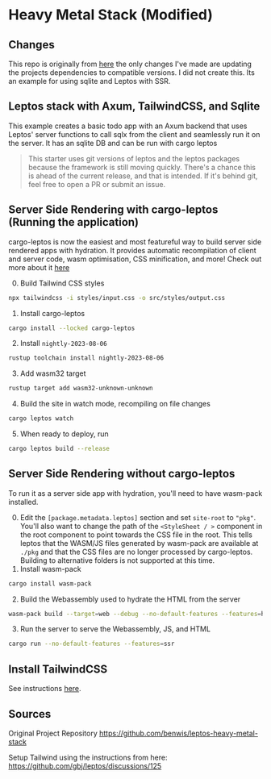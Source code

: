 # Heavy Metal Stack (Modified)

## Changes

This repo is originally from [here](https://github.com/benwis/leptos-heavy-metal-stack) the only changes I've made are updating the projects dependencies to compatible versions. I did not create this. Its an example for using sqlite and Leptos with SSR.

## Leptos stack with Axum, TailwindCSS, and Sqlite

This example creates a basic todo app with an Axum backend that uses Leptos' server functions to call sqlx from the client and seamlessly run it on the server. It has an sqlite DB and can
be run with cargo leptos

> This starter uses git versions of leptos and the leptos packages because the framework is still moving quickly. There's a chance this is ahead of the current release, and that is intended. If it's behind git, feel free to open a PR or submit an issue.

## Server Side Rendering with cargo-leptos (Running the application)

cargo-leptos is now the easiest and most featureful way to build server side rendered apps with hydration. It provides automatic recompilation of client and server code, wasm optimisation, CSS minification, and more! Check out more about it [here](https://github.com/akesson/cargo-leptos)

0. Build Tailwind CSS styles

```bash
npx tailwindcss -i styles/input.css -o src/styles/output.css
```

1. Install cargo-leptos

```bash
cargo install --locked cargo-leptos
```

2. Install `nightly-2023-08-06`

```bash
rustup toolchain install nightly-2023-08-06
```

3. Add wasm32 target

```bash
rustup target add wasm32-unknown-unknown
```

4. Build the site in watch mode, recompiling on file changes

```bash
cargo leptos watch
```

5. When ready to deploy, run

```bash
cargo leptos build --release
```

## Server Side Rendering without cargo-leptos

To run it as a server side app with hydration, you'll need to have wasm-pack installed.

0. Edit the `[package.metadata.leptos]` section and set `site-root` to `"pkg"`. You'll also want to change the path of the `<StyleSheet / >` component in the root component to point towards the CSS file in the root. This tells leptos that the WASM/JS files generated by wasm-pack are available at `./pkg` and that the CSS files are no longer processed by cargo-leptos. Building to alternative folders is not supported at this time.
1. Install wasm-pack

```bash
cargo install wasm-pack
```

2. Build the Webassembly used to hydrate the HTML from the server

```bash
wasm-pack build --target=web --debug --no-default-features --features=hydrate
```

3. Run the server to serve the Webassembly, JS, and HTML

```bash
cargo run --no-default-features --features=ssr
```

## Install TailwindCSS

See instructions [here](https://github.com/tailwindlabs/tailwindcss/releases).

## Sources

Original Project Repository
https://github.com/benwis/leptos-heavy-metal-stack

Setup Tailwind using the instructions from here:
https://github.com/gbj/leptos/discussions/125
